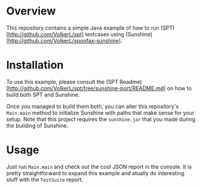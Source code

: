 Overview
==

This repository contains a simple Java example of how to run (SPT)[http://github.com/VolkerL/spt] testcases using (Sunshine)[http://github.com/VolkerL/spoofax-sunshine].

Installation
===

To use this example, please consult the (SPT Readme)[http://github.com/VolkerL/spt/tree/sunshine-port/README.md]
on how to build both SPT and Sunshine.

Once you managed to build them both, you can alter this repository's `Main.main` method to initialize Sunshine with paths that make sense for your setup.
Note that this project requires the `sunshine.jar` that you made during the building of Sunshine.

Usage
===

Just run `Main.main` and check out the cool JSON report in the console.
It is pretty straightforward to expand this example and atually do interesting stuff with the `TestSuite` report.

